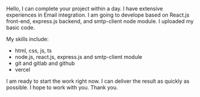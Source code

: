 Hello, I can complete your project within a day. I have extensive experiences in Email integration. I am going to develope based on React.js front-end, express.js backend, and smtp-client node module. I uploaded my basic code. 

My skills include:
- html, css, js, ts
- node.js, react.js, express.js and smtp-client module
- git and gitlab and github
- vercel

I am ready to start the work right now. I can deliver the result as quickly as possible. I hope to work with you.
Thank you.